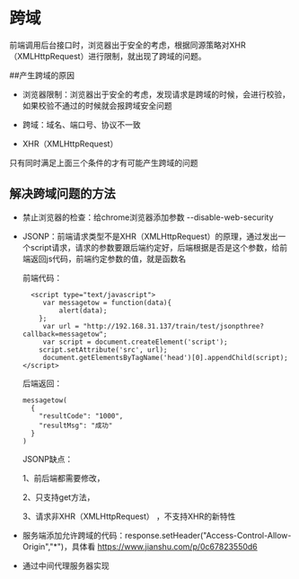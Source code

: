 # 跨域
前端调用后台接口时，浏览器出于安全的考虑，根据同源策略对XHR（XMLHttpRequest）进行限制，就出现了跨域的问题。

##产生跨域的原因

* 浏览器限制：浏览器出于安全的考虑，发现请求是跨域的时候，会进行校验，如果校验不通过的时候就会报跨域安全问题

* 跨域：域名、端口号、协议不一致

* XHR（XMLHttpRequest）

只有同时满足上面三个条件的才有可能产生跨域的问题

## 解决跨域问题的方法

* 禁止浏览器的检查：给chrome浏览器添加参数 --disable-web-security

* JSONP：前端请求类型不是XHR（XMLHttpRequest）的原理，通过发出一个script请求，请求的参数要跟后端约定好，后端根据是否是这个参数，给前端返回js代码，前端约定参数的值，就是函数名

	前端代码：
	
	``` 
	  <script type="text/javascript">
	     var messagetow = function(data){
	         alert(data);
	    };
	     var url = "http://192.168.31.137/train/test/jsonpthree?callback=messagetow";
	     var script = document.createElement('script'); 
	    script.setAttribute('src', url); 
	     document.getElementsByTagName('head')[0].appendChild(script);
	</script>
	```
	后端返回：
	
	```
	messagetow(
	  {
	    "resultCode": "1000",
	    "resultMsg": "成功"
	  }
	)
	```
	
	JSONP缺点： 
	
	1、前后端都需要修改， 
	
  2、只支持get方法， 
  
	3、请求非XHR（XMLHttpRequest） ，不支持XHR的新特性
	
* 服务端添加允许跨域的代码：response.setHeader("Access-Control-Allow-Origin","*")，具体看 https://www.jianshu.com/p/0c67823550d6

* 通过中间代理服务器实现
